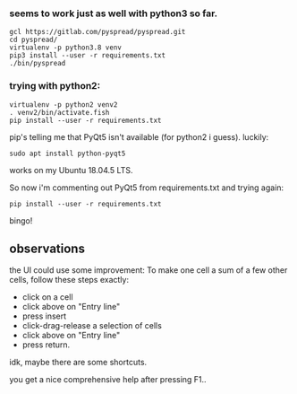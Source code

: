### seems to work just as well with python3 so far.
```
gcl https://gitlab.com/pyspread/pyspread.git
cd pyspread/
virtualenv -p python3.8 venv
pip3 install --user -r requirements.txt
./bin/pyspread
```


### trying with python2: 
```
virtualenv -p python2 venv2
. venv2/bin/activate.fish 
pip install --user -r requirements.txt 
```
pip's telling me that PyQt5 isn't available (for python2 i guess).
luckily:
```
sudo apt install python-pyqt5
```
works on my Ubuntu 18.04.5 LTS.

So now i'm commenting out PyQt5 from requirements.txt and trying again:
```
pip install --user -r requirements.txt 
```
bingo!


## observations
the UI could use some improvement: To make one cell a sum of a few other cells, follow these steps exactly:
* click on a cell
* click above on "Entry line"
* press insert
* click-drag-release a selection of cells
* click above on "Entry line"
* press return.

idk, maybe there are some shortcuts.

you get a nice comprehensive help after pressing F1..

	


